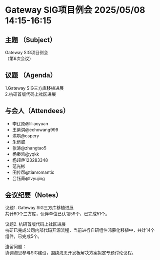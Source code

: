 # Gateway SIG项目例会 2025/05/08 14:15-16:15

## 主题 （Subject）  
Gateway SIG项目例会  
（第6次会议）

## 议题 （Agenda）  
1.Gateway SIG三方库移植进展  
2.杭研首版代码上社区进展

## 与会人（Attendees）
* 李辽原@liliaoyuan  
* 王紫淇@echowang999  
* 洪鹗@ospery  
* 朱俏威  
* 张涛@zhangtao5  
* 杨秦凯@yqkk  
* 杨超@123283348  
* 范光彬  
* 田传帮@tianromantic  
* 吕钰菁@lvyujing

## 会议纪要（Notes）
议题1. Gateway SIG三方库移植进展  
共计80个三方库，伙伴单位已认领59个，已完成51个。

议题2. 杭研首版代码上社区进展  
杭研已完成公司内部代码开源流程，当前进行自研组件鸿蒙化移植中，共计14个组件，已完成5个。

遗留问题：  
协调海思参与SIG建设，围绕海思开发板解决方案拟定专题讨论议程。